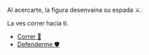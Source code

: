 Al acercarte, la figura desenvaina su espada ⚔️.

La ves correr hacia ti.

- [Correr 🏃](3-B.md)
- [Defenderme 🛡️](3-C.md)
